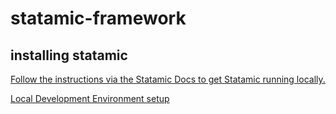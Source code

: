 # statamic-framework

## installing statamic

[Follow the instructions via the Statamic Docs to get Statamic running locally. ](https://docs.statamic.com/installing)

[Local Development Environment setup](https://docs.statamic.com/installing#dev-environments)
